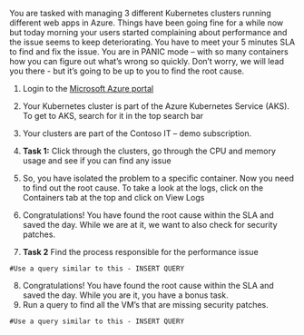 You are tasked with managing 3 different Kubernetes clusters running different web apps in Azure. Things have been going fine for a while now but today morning your users started complaining about performance and the issue seems to keep deteriorating. You have to meet your 5 minutes SLA to find and fix the issue. You are in PANIC mode – with so many containers how you can figure out what’s wrong so quickly. Don’t worry, we will lead you there - but it’s going to be up to you to find the root cause.

1. Login to the [Microsoft Azure portal](https://portal.azure.com)
2. Your Kubernetes cluster is part of the Azure Kubernetes Service (AKS). To get to AKS, search for it in the top search bar

3. Your clusters are part of the Contoso IT – demo subscription.
4. **Task 1:** Click through the clusters, go through the CPU and memory usage and see if you can find any issue
5. So, you have isolated the problem to a specific container. Now you need to find out the root cause. To take a look at the logs, click on the Containers tab at the top and click on View Logs
6. Congratulations! You have found the root cause within the SLA and saved the day. While we are at it, we want to also check for security patches.
7. **Task 2** Find the process responsible for the performance issue

`#Use a query similar to this - INSERT QUERY`

8. Congratulations! You have found the root cause within the SLA and saved the day. While you are it, you have a bonus task.
9. Run a query to find all the VM’s that are missing security patches. 

`#Use a query similar to this - INSERT QUERY`



